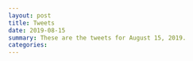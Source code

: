```yaml
---
layout: post
title: Tweets
date: 2019-08-15
summary: These are the tweets for August 15, 2019.
categories:
---
```


